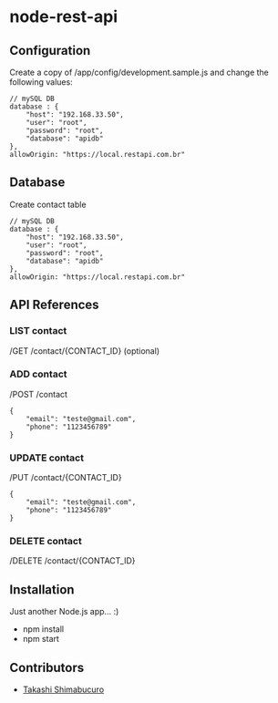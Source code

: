 # node-rest-api

## Configuration
Create a copy of /app/config/development.sample.js and change the following values:
~~~~
// mySQL DB
database : {
    "host": "192.168.33.50",
    "user": "root",
    "password": "root",
    "database": "apidb"
},
allowOrigin: "https://local.restapi.com.br"
~~~~

## Database
Create contact table
~~~~
// mySQL DB
database : {
    "host": "192.168.33.50",
    "user": "root",
    "password": "root",
    "database": "apidb"
},
allowOrigin: "https://local.restapi.com.br"
~~~~

## API References

### LIST contact
/GET /contact/{CONTACT_ID} (optional)

### ADD contact
/POST /contact
~~~~
{
    "email": "teste@gmail.com",
    "phone": "1123456789"
}
~~~~

### UPDATE contact
/PUT /contact/{CONTACT_ID}
~~~~
{
    "email": "teste@gmail.com",
    "phone": "1123456789"
}
~~~~

### DELETE contact
/DELETE /contact/{CONTACT_ID}


## Installation
Just another Node.js app... :)
* npm install
* npm start

## Contributors
* [Takashi Shimabucuro](mailto:takaman@gmail.com)

